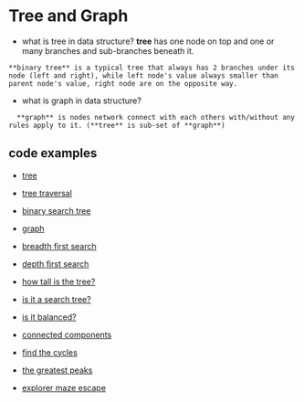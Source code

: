 # Tree and Graph

- what is tree in data structure?
  **tree** has one node on top and one or many branches and sub-branches beneath it.

```
**binary tree** is a typical tree that always has 2 branches under its node (left and right), while left node's value always smaller than parent node's value, right node are on the opposite way.
```

- what is graph in data structure?

```
  **graph** is nodes network connect with each others with/without any rules apply to it. (**tree** is sub-set of **graph**)
```

## code examples

- [tree](./ex41-tree.rb)

- [tree traversal](./ex42-tree-traversal.rb)

- [binary search tree](./ex43-binary-search-tree.rb)

- [graph](./ex44-graphs.rb)

- [breadth first search](./ex45-breadth-first-search.rb)

- [depth first search](./ex46-depth-first-search.rb)

- [how tall is the tree?](./ex51-binary-tree-height.rb)

- [is it a search tree?](./ex52-search-tree.rb)

- [is it balanced?](./ex53-balance-tree.rb)

- [connected components](./ex54-connected-component.rb)

- [find the cycles](./ex55-find-the-cycles.rb)

- [the greatest peaks](./ex56-the-greatest-peak.rb)

- [explorer maze escape](./ex57-explore-maze.rb)
